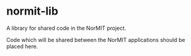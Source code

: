 # normit-lib
A library for shared code in the NorMIT project.

Code which will be shared between the NorMIT applications should be placed here.
